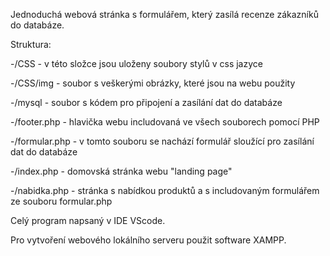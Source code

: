 Jednoduchá webová stránka s formulářem, který zasílá recenze zákazníků do databáze.

Struktura:

-/CSS - v této složce jsou uloženy soubory stylů v css jazyce

-/CSS/img - soubor s veškerými obrázky, které jsou na webu použity

-/mysql - soubor s kódem pro připojení a zasílání dat do databáze

-/footer.php - hlavička webu includovaná ve všech souborech pomocí PHP

-/formular.php - v tomto souboru se nachází formulář sloužící pro zasílání dat do databáze

-/index.php - domovská stránka webu "landing page"

-/nabidka.php - stránka s nabídkou produktů a s includovaným formulářem ze souboru formular.php

Celý program napsaný v IDE VScode.

Pro vytvoření webového lokálního serveru použit software XAMPP.
